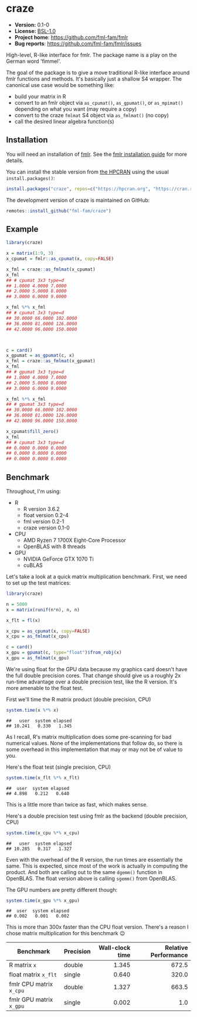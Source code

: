# craze

* **Version:** 0.1-0
* **License:** [BSL-1.0](http://opensource.org/licenses/BSL-1.0)
* **Project home**: https://github.com/fml-fam/fmlr
* **Bug reports**: https://github.com/fml-fam/fmlr/issues


High-level, R-like interface for fmlr. The package name is a play on the German word 'fimmel'.

The goal of the package is to give a move traditional R-like interface around fmlr functions and methods. It's basically just a shallow S4 wrapper. The canonical use case would be something like:

* build your matrix in R
* convert to an fmlr object via `as_cpumat()`, `as_gpumat()`, or `as_mpimat()` depending on what you want (may require a copy)
* convert to the craze `fmlmat` S4 object via `as_fmlmat()` (no copy)
* call the desired linear algebra function(s)


## Installation

You will need an installation of [fmlr](https://github.com/fml-fam/fmlr). See the [fmlr installation guide](https://fml-fam.github.io/fmlr/html/articles/01-installation.html) for more details.

You can install the stable version from [the HPCRAN](https://hpcran.org) using the usual `install.packages()`:

```r
install.packages("craze", repos=c("https://hpcran.org", "https://cran.rstudio.com"))
```

The development version of craze is maintained on GitHub:

```r
remotes::install_github("fml-fam/craze")
```



## Example

```r
library(craze)

x = matrix(1:9, 3)
x_cpumat = fmlr::as_cpumat(x, copy=FALSE)

x_fml = craze::as_fmlmat(x_cpumat)
x_fml
## # cpumat 3x3 type=d
## 1.0000 4.0000 7.0000 
## 2.0000 5.0000 8.0000 
## 3.0000 6.0000 9.0000 

x_fml %*% x_fml
## # cpumat 3x3 type=d
## 30.0000 66.0000 102.0000 
## 36.0000 81.0000 126.0000 
## 42.0000 96.0000 150.0000 



c = card()
x_gpumat = as_gpumat(c, x)
x_fml = craze::as_fmlmat(x_gpumat)
x_fml
## # gpumat 3x3 type=d 
## 1.0000 4.0000 7.0000 
## 2.0000 5.0000 8.0000 
## 3.0000 6.0000 9.0000 

x_fml %*% x_fml
## # gpumat 3x3 type=d 
## 30.0000 66.0000 102.0000 
## 36.0000 81.0000 126.0000 
## 42.0000 96.0000 150.0000 
```



```r
x_cpumat$fill_zero()
x_fml
## # cpumat 3x3 type=d
## 0.0000 0.0000 0.0000 
## 0.0000 0.0000 0.0000 
## 0.0000 0.0000 0.0000 
```



## Benchmark

Throughout, I'm using:

* R
    - R version 3.6.2
    - float version 0.2-4
    - fml version 0.2-1
    - craze version 0.1-0
* CPU
    - AMD Ryzen 7 1700X Eight-Core Processor
    - OpenBLAS with 8 threads
* GPU
    - NVIDIA GeForce GTX 1070 Ti
    - cuBLAS

Let's take a look at a quick matrix multiplication benchmark. First, we need to set up the test matrices:

```r
library(craze)

n = 5000
x = matrix(runif(n*n), n, n)

x_flt = fl(x)

x_cpu = as_cpumat(x, copy=FALSE)
x_cpu = as_fmlmat(x_cpu)

c = card()
x_gpu = gpumat(c, type="float")$from_robj(x)
x_gpu = as_fmlmat(x_gpu)
```

We're using float for the GPU data because my graphics card doesn't have the full double precision cores. That change should give us a roughly 2x run-time advantage over a double precision test, like the R version. It's more amenable to the float test.

First we'll time the R matrix product (double precision, CPU)

```r
system.time(x %*% x)
```

    ##   user  system elapsed 
    ## 10.241   0.330   1.345

As I recall, R's matrix multiplication does some pre-scanning for bad numerical values. None of the implementations that follow do, so there is some overhead in this implementation that may or may not be of value to you.

Here's the float test (single precision, CPU)

```r
system.time(x_flt %*% x_flt)
```

    ##  user  system elapsed 
    ## 4.898   0.212   0.640 

This is a little more than twice as fast, which makes sense.

Here's a double precision test using fmlr as the backend (double precision, CPU)

```r
system.time(x_cpu %*% x_cpu)
```

    ##   user  system elapsed 
    ## 10.285   0.317   1.327 

Even with the overhead of the R version, the run times are essentially the same. This is expected, since most of the work is actually in computing the product. And both are calling out to the same `dgemm()` function in OpenBLAS. The float version above is calling `sgemm()` from OpenBLAS.

The GPU numbers are pretty different though:

```r
system.time(x_gpu %*% x_gpu)
```

    ##  user  system elapsed 
    ## 0.002   0.001   0.002

This is more than 300x faster than the CPU float version. There's a reason I chose matrix multiplication for this benchmark 😉


| Benchmark | Precision | Wall-clock time | Relative Performance |
|-----------|-----------|----------------:|---------------------:|
| R matrix `x` | double | 1.345 | 672.5 |
| float matrix `x_flt` | single | 0.640 | 320.0 |
| fmlr CPU matrix `x_cpu` | double | 1.327 | 663.5 |
| fmlr GPU matrix `x_gpu` | single | 0.002 | 1.0 |
